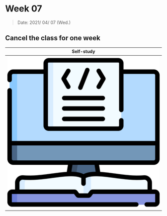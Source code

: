# Week 07

> Date: 2021/ 04/ 07 (Wed.)

## Cancel the class for one week

|  Self-study  |
|  :----------: |
| ![Self-study](img/icon/computer-science.png)|
